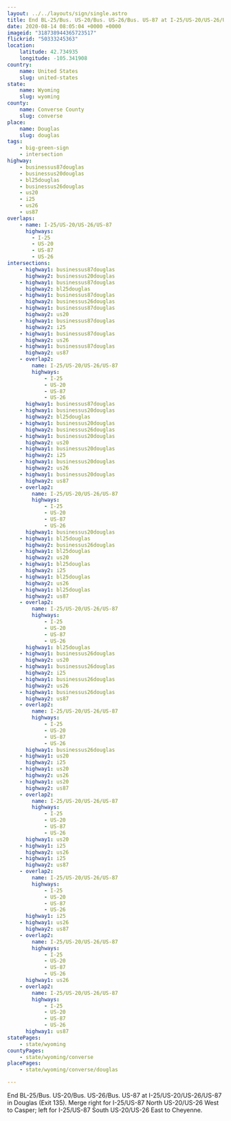 ```yaml
---
layout: ../../layouts/sign/single.astro
title: End BL-25/Bus. US-20/Bus. US-26/Bus. US-87 at I-25/US-20/US-26/US-87
date: 2020-08-14 08:05:04 +0000 +0000
imageid: "318738944365723517"
flickrid: "50333245363"
location:
    latitude: 42.734935
    longitude: -105.341908
country:
    name: United States
    slug: united-states
state:
    name: Wyoming
    slug: wyoming
county:
    name: Converse County
    slug: converse
place:
    name: Douglas
    slug: douglas
tags:
    - big-green-sign
    - intersection
highway:
    - businessus87douglas
    - businessus20douglas
    - bl25douglas
    - businessus26douglas
    - us20
    - i25
    - us26
    - us87
overlaps:
    - name: I-25/US-20/US-26/US-87
      highways:
        - I-25
        - US-20
        - US-87
        - US-26
intersections:
    - highway1: businessus87douglas
      highway2: businessus20douglas
    - highway1: businessus87douglas
      highway2: bl25douglas
    - highway1: businessus87douglas
      highway2: businessus26douglas
    - highway1: businessus87douglas
      highway2: us20
    - highway1: businessus87douglas
      highway2: i25
    - highway1: businessus87douglas
      highway2: us26
    - highway1: businessus87douglas
      highway2: us87
    - overlap2:
        name: I-25/US-20/US-26/US-87
        highways:
            - I-25
            - US-20
            - US-87
            - US-26
      highway1: businessus87douglas
    - highway1: businessus20douglas
      highway2: bl25douglas
    - highway1: businessus20douglas
      highway2: businessus26douglas
    - highway1: businessus20douglas
      highway2: us20
    - highway1: businessus20douglas
      highway2: i25
    - highway1: businessus20douglas
      highway2: us26
    - highway1: businessus20douglas
      highway2: us87
    - overlap2:
        name: I-25/US-20/US-26/US-87
        highways:
            - I-25
            - US-20
            - US-87
            - US-26
      highway1: businessus20douglas
    - highway1: bl25douglas
      highway2: businessus26douglas
    - highway1: bl25douglas
      highway2: us20
    - highway1: bl25douglas
      highway2: i25
    - highway1: bl25douglas
      highway2: us26
    - highway1: bl25douglas
      highway2: us87
    - overlap2:
        name: I-25/US-20/US-26/US-87
        highways:
            - I-25
            - US-20
            - US-87
            - US-26
      highway1: bl25douglas
    - highway1: businessus26douglas
      highway2: us20
    - highway1: businessus26douglas
      highway2: i25
    - highway1: businessus26douglas
      highway2: us26
    - highway1: businessus26douglas
      highway2: us87
    - overlap2:
        name: I-25/US-20/US-26/US-87
        highways:
            - I-25
            - US-20
            - US-87
            - US-26
      highway1: businessus26douglas
    - highway1: us20
      highway2: i25
    - highway1: us20
      highway2: us26
    - highway1: us20
      highway2: us87
    - overlap2:
        name: I-25/US-20/US-26/US-87
        highways:
            - I-25
            - US-20
            - US-87
            - US-26
      highway1: us20
    - highway1: i25
      highway2: us26
    - highway1: i25
      highway2: us87
    - overlap2:
        name: I-25/US-20/US-26/US-87
        highways:
            - I-25
            - US-20
            - US-87
            - US-26
      highway1: i25
    - highway1: us26
      highway2: us87
    - overlap2:
        name: I-25/US-20/US-26/US-87
        highways:
            - I-25
            - US-20
            - US-87
            - US-26
      highway1: us26
    - overlap2:
        name: I-25/US-20/US-26/US-87
        highways:
            - I-25
            - US-20
            - US-87
            - US-26
      highway1: us87
statePages:
    - state/wyoming
countyPages:
    - state/wyoming/converse
placePages:
    - state/wyoming/converse/douglas

---
```

End BL-25/Bus. US-20/Bus. US-26/Bus. US-87 at I-25/US-20/US-26/US-87 in Douglas (Exit 135).  Merge right for I-25/US-87 North US-20/US-26 West to Casper; left for I-25/US-87 South US-20/US-26 East to Cheyenne.